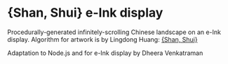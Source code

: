 # {Shan, Shui} e-Ink display

Procedurally-generated infinitely-scrolling Chinese landscape on an e-Ink display.
Algorithm for artwork is by Lingdong Huang: [{Shan, Shui}](https://github.com/LingDong-/shan-shui-inf)

Adaptation to Node.js and for e-Ink display by Dheera Venkatraman

